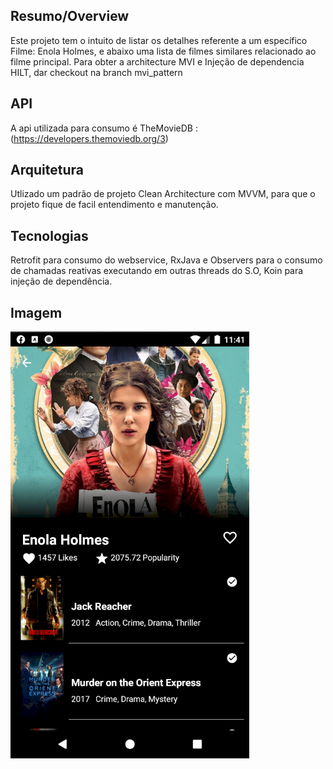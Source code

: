 ## Resumo/Overview
Este projeto tem o intuito de listar os detalhes referente a um específico Filme: Enola Holmes, e abaixo uma lista de filmes similares relacionado ao filme principal.
Para obter a architecture MVI e Injeção de dependencia HILT, dar checkout na branch mvi_pattern

## API
A api utilizada para consumo é TheMovieDB : (https://developers.themoviedb.org/3)

## Arquitetura
Utlizado um padrão de projeto Clean Architecture com MVVM, para que o projeto fique de facil entendimento e manutenção.

## Tecnologias
Retrofit para consumo do webservice, RxJava e Observers para o consumo de chamadas reativas executando em outras threads do S.O, Koin para injeção de dependência.

## Imagem
 ![](https://github.com/caiolesk/Movies-mobile2you/blob/master/screenshots/screen_main.png)
